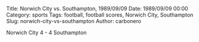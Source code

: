 Title: Norwich City vs. Southampton, 1989/09/09
Date: 1989/09/09 00:00
Category: sports
Tags: football, football scores, Norwich City, Southampton
Slug: norwich-city-vs-southampton
Author: carbonero


Norwich City 4 - 4 Southampton
